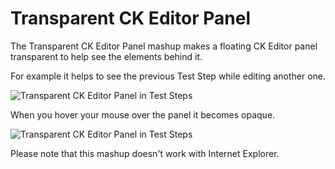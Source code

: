 # Transparent CK Editor Panel
The Transparent CK Editor Panel mashup makes a floating CK Editor panel transparent to help see the elements behind it.

For example it helps to see the previous Test Step while editing another one.

![Transparent CK Editor Panel in Test Steps](https://github.com/TargetProcess/TP3MashupLibrary/raw/master/Transparent%20CK%20Editor%20Panel/transaprent.png)

When you hover your mouse over the panel it becomes opaque.

![Transparent CK Editor Panel in Test Steps](https://github.com/TargetProcess/TP3MashupLibrary/raw/master/Transparent%20CK%20Editor%20Panel/opaque.png)

Please note that this mashup doesn't work with Internet Explorer.